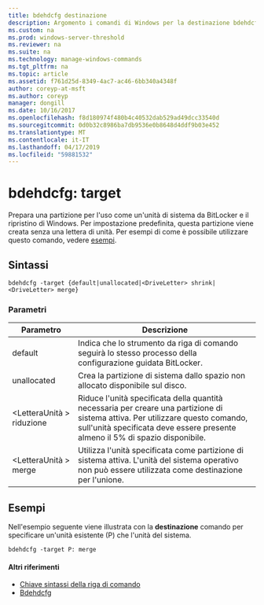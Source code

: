 ```yaml
---
title: bdehdcfg destinazione
description: Argomento i comandi di Windows per la destinazione bdehdcfg - prepara una partizione per l'uso come un'unità di sistema da un ripristino di BitLocker e Windows.
ms.custom: na
ms.prod: windows-server-threshold
ms.reviewer: na
ms.suite: na
ms.technology: manage-windows-commands
ms.tgt_pltfrm: na
ms.topic: article
ms.assetid: f761d25d-8349-4ac7-ac46-6bb340a4348f
author: coreyp-at-msft
ms.author: coreyp
manager: dongill
ms.date: 10/16/2017
ms.openlocfilehash: f8d180974f480b4c40532dab529ad49dcc33540d
ms.sourcegitcommit: 0d0b32c8986ba7db9536e0b8648d4ddf9b03e452
ms.translationtype: MT
ms.contentlocale: it-IT
ms.lasthandoff: 04/17/2019
ms.locfileid: "59881532"
---
```

# <a name="bdehdcfg-target"></a>bdehdcfg: target



Prepara una partizione per l'uso come un'unità di sistema da BitLocker e il ripristino di Windows. Per impostazione predefinita, questa partizione viene creata senza una lettera di unità. Per esempi di come è possibile utilizzare questo comando, vedere [esempi](#BKMK_Examples).

## <a name="syntax"></a>Sintassi

```
bdehdcfg -target {default|unallocated|<DriveLetter> shrink|<DriveLetter> merge}
```

### <a name="parameters"></a>Parametri

|Parametro|Descrizione|
|---------|-----------|
|default|Indica che lo strumento da riga di comando seguirà lo stesso processo della configurazione guidata BitLocker.|
|unallocated|Crea la partizione di sistema dallo spazio non allocato disponibile sul disco.|
|\<LetteraUnità > riduzione|Riduce l'unità specificata della quantità necessaria per creare una partizione di sistema attiva. Per utilizzare questo comando, sull'unità specificata deve essere presente almeno il 5% di spazio disponibile.|
|\<LetteraUnità > merge|Utilizza l'unità specificata come partizione di sistema attiva. L'unità del sistema operativo non può essere utilizzata come destinazione per l'unione.|

## <a name="BKMK_Examples"></a>Esempi

Nell'esempio seguente viene illustrata con la **destinazione** comando per specificare un'unità esistente (P) che l'unità del sistema.
```
bdehdcfg -target P: merge
```

#### <a name="additional-references"></a>Altri riferimenti

-   [Chiave sintassi della riga di comando](command-line-syntax-key.md)
-   [Bdehdcfg](bdehdcfg.md)